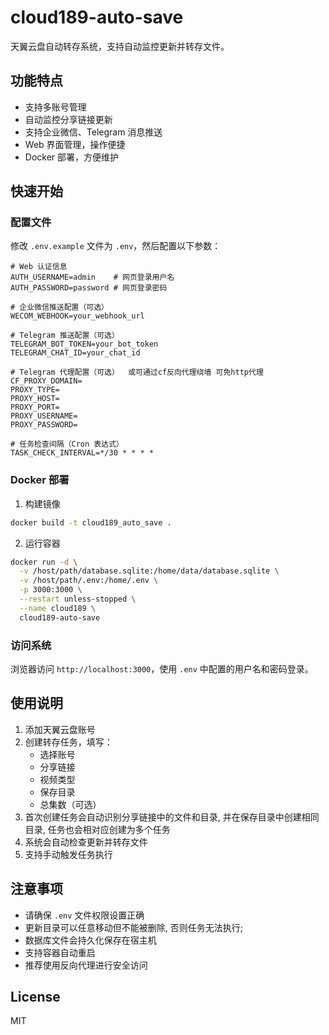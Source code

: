# cloud189-auto-save

天翼云盘自动转存系统，支持自动监控更新并转存文件。

## 功能特点

- 支持多账号管理
- 自动监控分享链接更新
- 支持企业微信、Telegram 消息推送
- Web 界面管理，操作便捷
- Docker 部署，方便维护

## 快速开始

### 配置文件

修改 `.env.example` 文件为 `.env`，然后配置以下参数：

```plaintext
# Web 认证信息
AUTH_USERNAME=admin    # 网页登录用户名
AUTH_PASSWORD=password # 网页登录密码

# 企业微信推送配置（可选）
WECOM_WEBHOOK=your_webhook_url

# Telegram 推送配置（可选）
TELEGRAM_BOT_TOKEN=your_bot_token
TELEGRAM_CHAT_ID=your_chat_id

# Telegram 代理配置（可选）  或可通过cf反向代理绕墙 可免http代理
CF_PROXY_DOMAIN=
PROXY_TYPE=
PROXY_HOST=
PROXY_PORT=
PROXY_USERNAME=
PROXY_PASSWORD=

# 任务检查间隔（Cron 表达式）
TASK_CHECK_INTERVAL=*/30 * * * *
```

### Docker 部署

1. 构建镜像
```bash
docker build -t cloud189_auto_save .
```

2. 运行容器
```bash
docker run -d \
  -v /host/path/database.sqlite:/home/data/database.sqlite \
  -v /host/path/.env:/home/.env \
  -p 3000:3000 \
  --restart unless-stopped \
  --name cloud189 \
  cloud189-auto-save
```

### 访问系统

浏览器访问 `http://localhost:3000`，使用 `.env` 中配置的用户名和密码登录。

## 使用说明

1. 添加天翼云盘账号
2. 创建转存任务，填写：
   - 选择账号
   - 分享链接
   - 视频类型
   - 保存目录
   - 总集数（可选）
3. 首次创建任务会自动识别分享链接中的文件和目录, 并在保存目录中创建相同目录, 任务也会相对应创建为多个任务
4. 系统会自动检查更新并转存文件
5. 支持手动触发任务执行

## 注意事项

- 请确保 `.env` 文件权限设置正确
- 更新目录可以任意移动但不能被删除, 否则任务无法执行; 
- 数据库文件会持久化保存在宿主机
- 支持容器自动重启
- 推荐使用反向代理进行安全访问

## License

MIT